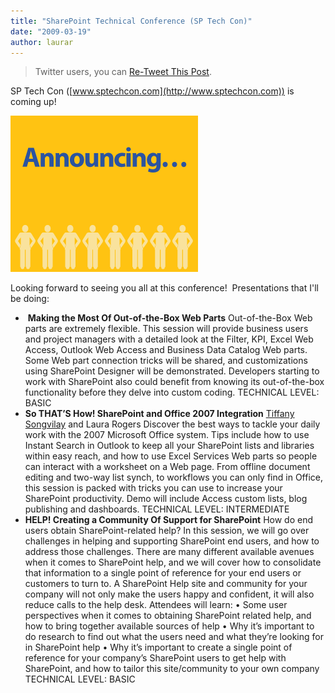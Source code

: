 ```yaml
---
title: "SharePoint Technical Conference (SP Tech Con)"
date: "2009-03-19"
author: laurar
---
```


> Twitter users, you can [Re-Tweet This Post](http://twitthis.com/twit?url=http://spinsiders.com/laurar/2009/03/19/sharepoint-technical-conference-sp-tech-con/ "Re-tweet").

SP Tech Con ([www.sptechcon.com](http://www.sptechcon.com)) is coming up!

[![](images/boston_300x250_amim.gif)](http://www.sptechcon.com)

Looking forward to seeing you all at this conference!  Presentations that I'll be doing:

-  **Making the Most Of Out-of-the-Box Web Parts** Out-of-the-Box Web parts are extremely flexible. This session will provide business users and project managers with a detailed look at the Filter, KPI, Excel Web Access, Outlook Web Access and Business Data Catalog Web parts. Some Web part connection tricks will be shared, and customizations using SharePoint Designer will be demonstrated. Developers starting to work with SharePoint also could benefit from knowing its out-of-the-box functionality before they delve into custom coding. TECHNICAL LEVEL: BASIC
- **So THAT’S How! SharePoint and Office 2007 Integration** [Tiffany Songvilay](http://www.officeovereasy.com "Tiffany's Office Over Easy") and Laura Rogers Discover the best ways to tackle your daily work with the 2007 Microsoft Office system. Tips include how to use Instant Search in Outlook to keep all your SharePoint lists and libraries within easy reach, and how to use Excel Services Web parts so people can interact with a worksheet on a Web page. From offline document editing and two-way list synch, to workflows you can only find in Office, this session is packed with tricks you can use to increase your SharePoint productivity. Demo will include Access custom lists, blog publishing and dashboards. TECHNICAL LEVEL: INTERMEDIATE
- **HELP! Creating a Community Of Support for SharePoint** How do end users obtain SharePoint-related help? In this session, we will go over challenges in helping and supporting SharePoint end users, and how to address those challenges. There are many different available avenues when it comes to SharePoint help, and we will cover how to consolidate that information to a single point of reference for your end users or customers to turn to. A SharePoint Help site and community for your company will not only make the users happy and confident, it will also reduce calls to the help desk. Attendees will learn: • Some user perspectives when it comes to obtaining SharePoint related help, and how to bring together available sources of help • Why it’s important to do research to find out what the users need and what they’re looking for in SharePoint help • Why it’s important to create a single point of reference for your company’s SharePoint users to get help with SharePoint, and how to tailor this site/community to your own company TECHNICAL LEVEL: BASIC
